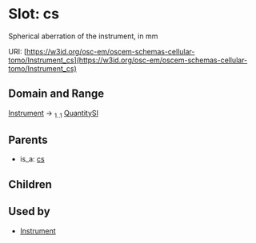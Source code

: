 
# Slot: cs

Spherical aberration of the instrument, in mm

URI: [https://w3id.org/osc-em/oscem-schemas-cellular-tomo/Instrument_cs](https://w3id.org/osc-em/oscem-schemas-cellular-tomo/Instrument_cs)


## Domain and Range

[Instrument](Instrument.md) &#8594;  <sub>1..1</sub> [QuantitySI](QuantitySI.md)

## Parents

 *  is_a: [cs](cs.md)

## Children


## Used by

 * [Instrument](Instrument.md)
